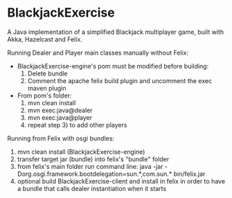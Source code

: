 # BlackjackExercise
A Java implementation of a simplified Blackjack multiplayer game, built with Akka, Hazelcast and Felix.

Running Dealer and Player main classes manually without Felix: <br />
- BlackjackExercise-engine's pom must be modified before building: <br />
  1) Delete <packaging>bundle</packaging>
  2) Comment the apache felix build plugin and uncomment the exec maven plugin
- From pom's folder: <br />
  1) mvn clean install <br />
  2) mvn exec:java@dealer <br />
  3) mvn exec:java@player <br />
  4) repeat step 3) to add other players <br />

Running from Felix with osgi bundles: <br />
  1) mvn clean install (BlackjackExercise-engine) <br />
  2) transfer target jar (bundle) into felix's "bundle" folder <br />
  3) from felix's main folder run command line: java -jar -Dorg.osgi.framework.bootdelegation=sun.\*,com.sun.\* bin/felix.jar <br />
  4) optional build BlackjackExercise-client and install in felix in order to have a bundle that calls dealer instantiation when it starts <br />

